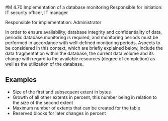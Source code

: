 #M 4.70 Implementation of a database monitoring
Responsible for initiation: IT security officer, IT manager

Responsible for implementation: Administrator

In order to ensure availability, database integrity and confidentiality of data, periodic database monitoring is required, and monitoring periods must be performed in accordance with well-defined monitoring periods. Aspects to be considered in this context, which are briefly explained below, include the data fragmentation within the database, the current data volume and its change with regard to the available resources (degree of completion) as well as the utilization of the database.



## Examples 
* Size of the first and subsequent extent in bytes
* Growth of all other extents in percent, this number being in relation to the size of the second extent
* Maximum number of extents that can be created for the table
* Reserved blocks for later changes in percent




